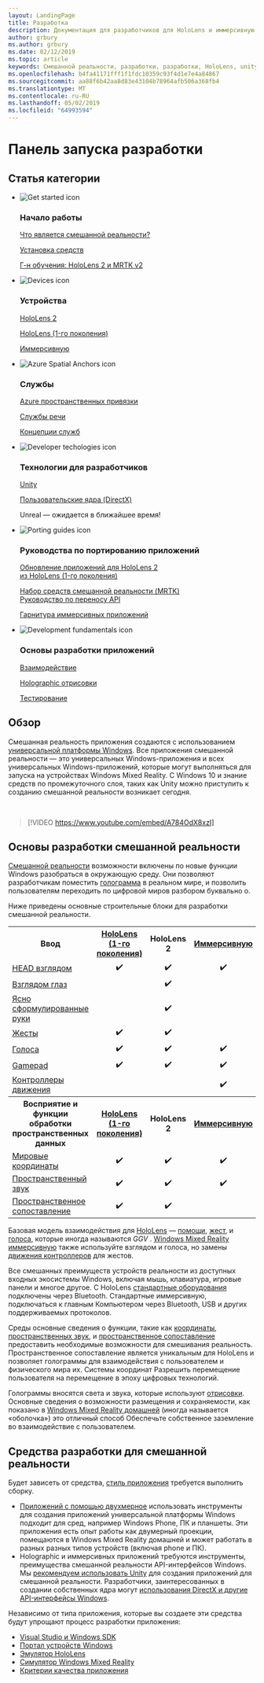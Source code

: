 ```yaml
---
layout: LandingPage
title: Разработка
description: Документация для разработчиков для HoloLens и иммерсивную смешанной реальности.
author: grbury
ms.author: grbury
ms.date: 02/12/2019
ms.topic: article
keywords: Смешанной реальности, разработки, разработки, HoloLens, unity, directx
ms.openlocfilehash: b4fa41171fff1f1fdc10359c93f4d1e7e4a84867
ms.sourcegitcommit: aa88f6b42aa8d83e43104b78964afb506a368fb4
ms.translationtype: MT
ms.contentlocale: ru-RU
ms.lasthandoff: 05/02/2019
ms.locfileid: "64993594"
---
```

# <a name="development-launchpad"></a>Панель запуска разработки

## <a name="article-categories"></a>Статья категории


<ul class="panelContent cardsF">
    <li>
        <div class="cardSize">
            <div class="cardPadding">
                <div class="card">
                    <div class="cardImageOuter">
                        <div class="cardImage">
                            <img src="images/GetStartedIcon.png" alt="Get started icon">
                        </div>
                    </div>
                    <div class="cardText">
                        <h3>Начало работы</h3>
                        <p>
                            <a href="mixed-reality.md">Что является смешанной реальности?</a>
                        </p>
                        <p>
                            <a href="install-the-tools.md">Установка средств</a>
                        </p>
                        <p>
                            <a href="mrlearning-base-ch1.md">Г-н обучения: HoloLens 2 и MRTK v2</a>
                        </p>
                    </div>
                </div>
            </div>
        </div>
    </li>
        <li>
        <div class="cardSize">
            <div class="cardPadding">
                <div class="card">
                    <div class="cardImageOuter">
                        <div class="cardImage">
                            <img src="images/HoloLens_Icon_120x130.png" alt="Devices icon">
                        </div>
                    </div>
                    <div class="cardText">
                        <h3>Устройства</h3>
                          <p>
                            <a href="https://www.microsoft.com/hololens/hardware" target="_blank">HoloLens 2</a>
                        </p>
                        <p>
                            <a href="hololens-hardware-details.md">HoloLens (1-го поколения)</a>
                        </p>
                        <p>
                            <a href="immersive-headset-hardware-details.md">Иммерсивную</a>
                        </p>
                    </div>
                </div>
            </div>
        </div>
    </li>
    <li>
        <div class="cardSize">
            <div class="cardPadding">
                <div class="card">
                    <div class="cardImageOuter">
                        <div class="cardImage">
                            <img src="images/AzureSpatialAnchors_Icon_120x130.png" alt="Azure Spatial Anchors icon">
                        </div>
                    </div>
                    <div class="cardText">
                        <h3>Службы</h3>
                        <p>
                            <a href="https://docs.microsoft.com/azure/spatial-anchors" target="_blank">Azure пространственных привязки</a>
                        </p>
                        <p>
                            <a href="https://docs.microsoft.com/azure/cognitive-services/speech-service/" target="_blank">Службы речи</a>
                        </p>
                        <p>
                            <a href="https://docs.microsoft.com/azure/cognitive-services/computer-vision/" target="_blank">Концепции служб</a>
                        </p>
                    </div>
                </div>
            </div>
        </div>
    </li>
    <li>
        <div class="cardSize">
            <div class="cardPadding">
                <div class="card">
                    <div class="cardImageOuter">
                        <div class="cardImage">
                            <img src="images/Unity_Icon_120x130.png" alt="Developer techologies icon">
                        </div>
                    </div>
                    <div class="cardText">
                        <h3>Технологии для разработчиков</h3>
                        <p>
                            <a href="unity-development-overview.md">Unity</a>
                        </p>
                        <p>
                            <a href="directx-development-overview.md">Пользовательские ядра (DirectX)</a>
                        </p>
                        <p>
Unreal — ожидается в ближайшее время!
                        </p>                
                    </div>
                </div>
            </div>
        </div>
    </li>
    <li>
        <div class="cardSize">
            <div class="cardPadding">
                <div class="card">
                    <div class="cardImageOuter">
                        <div class="cardImage">
                            <img src="images/PortingGuides-icon_120x130.png" alt="Porting guides icon">
                        </div>
                    </div>
                    <div class="cardText">
                        <h3>Руководства по портированию приложений</h3>
                        <p>
                            <a href="mrtk-porting-guide.md">Обновление приложений для HoloLens 2<br>из HoloLens (1-го поколения)</a>
                        </p>
                        <p>
                            <a href="https://microsoft.github.io/MixedRealityToolkit-Unity/Documentation/HTKToMRTKPortingGuide.html">Набор средств смешанной реальности (MRTK)<br>Руководство по переносу API</a>
                        </p>
                        <p>
                            <a href="porting-guides.md">Гарнитура иммерсивных приложений</a>
                        </p>
                    </div>
                </div>
            </div>
        </div>
    </li>
    <li>
        <div class="cardSize">
            <div class="cardPadding">
                <div class="card">
                    <div class="cardImageOuter">
                        <div class="cardImage">
                            <img src="images/App_patterns_Icon_120x130.png" alt="Development fundamentals icon">
                        </div>
                    </div>
                    <div class="cardText">
                        <h3>Основы разработки приложений</h3>
                        <p>
                            <a href="Interaction-fundamentals.md">Взаимодействие</a>
                        </p>
                        <p>
                            <a href="rendering.md">Holographic отрисовки</a>
                        </p>
                         <p>
                            <a href="testing-your-app-on-hololens.md">Тестирование</a>
                        </p>                    
                    </div>
                </div>
            </div>
        </div>
    </li>    
</ul>

## <a name="overview"></a>Обзор

Смешанная реальность приложения создаются с использованием [универсальной платформы Windows](https://dev.windows.com/getstarted). Все приложения смешанной реальности — это универсальных Windows-приложения и всех универсальных Windows-приложений, которые могут выполняться для запуска на устройствах Windows Mixed Reality. С Windows 10 и знание средств по промежуточного слоя, таких как Unity можно приступить к созданию смешанной реальности возникает сегодня.

<br>

>[!VIDEO https://www.youtube.com/embed/A784OdX8xzI]

## <a name="basics-of-mixed-reality-development"></a>Основы разработки смешанной реальности

[Смешанной реальности](mixed-reality.md) возможности включены по новые функции Windows разобраться в окружающую среду. Они позволяют разработчикам поместить [голограмма](hologram.md) в реальном мире, и позволить пользователям переходить по цифровой миров разбором буквально о. 

Ниже приведены основные строительные блоки для разработки смешанной реальности.

<table>
<tr>
<th style="width:175px">Ввод</th><th style="width:125px; text-align: center;"><a href="hololens-hardware-details.md">HoloLens (1-го поколения)</a></th><th style="width:125px; text-align: center;">HoloLens 2</a></th><th style="width:125px; text-align: center;"> <a href="immersive-headset-hardware-details.md">Иммерсивную</a></th>
</tr><tr>
<td> <a href="gaze.md">HEAD взглядом</a></td><td style="text-align: center;">✔️</td><td style="text-align: center;">✔️</td><td style="text-align: center;">✔️</td>
</tr><tr>
<td> <a href="gaze.md">Взглядом глаз</a></td><td></td><td style="text-align: center;">✔️</td><td></td>
</tr><tr>
 <td> <a href="gestures.md">Ясно сформулированные руки</a></td><td></td><td style="text-align: center;">✔️</td><td></td>
</tr><tr>
<td> <a href="gestures.md">Жесты</a></td><td style="text-align: center;">✔️</td><td style="text-align: center;">✔️</td><td></td>
</tr><tr>
<td> <a href="voice-input.md">Голоса</a></td><td style="text-align: center;">✔️</td><td style="text-align: center;">✔️</td><td style="text-align: center;">✔️</td>
</tr><tr>
<td> <a href="hardware-accessories.md">Gamepad</a></td><td style="text-align: center;">✔️</td><td style="text-align: center;">✔️</td><td style="text-align: center;">✔️</td>
</tr><tr>
<td> <a href="motion-controllers.md">Контроллеры движения</a></td><td></td><td></td><td style="text-align: center;">✔️</td>
</tr><tr>
<th style="width:175px">Восприятие и функции обработки пространственных данных</th><th style="width:125px; text-align: center;"><a href="hololens-hardware-details.md">HoloLens (1-го поколения)</a></th><th style="width:125px; text-align: center;">HoloLens 2</a></th><th style="width:125px; text-align: center;"> <a href="immersive-headset-hardware-details.md">Иммерсивную</a></th>
</tr><tr>
<td> <a href="coordinate-systems.md">Мировые координаты</a></td><td style="text-align: center;">✔️</td><td style="text-align: center;">✔️</td><td style="text-align: center;">✔️</td>
</tr><tr>
<td> <a href="spatial-sound.md">Пространственный звук</a></td><td style="text-align: center;">✔️</td><td style="text-align: center;">✔️</td><td style="text-align: center;">✔️</td>
</tr><tr>
<td> <a href="spatial-mapping.md">Пространственное сопоставление</a></td><td style="text-align: center;">✔️</td><td style="text-align: center;">✔️</td><td></td>
</tr>
</table>



Базовая модель взаимодействия для [HoloLens](hololens-hardware-details.md) — [помощи](gaze.md), [жест](gestures.md), и [голоса](voice-input.md), которые иногда называются *GGV* . [Windows Mixed Reality иммерсивную](immersive-headset-hardware-details.md) также используйте взглядом и голоса, но замены [движения контроллеров](motion-controllers.md) для жестов.

Все смешанных преимуществ устройств реальности из доступных входных экосистемы Windows, включая мышь, клавиатура, игровые панели и многое другое. С HoloLens [стандартные оборудования](hardware-accessories.md) подключены через Bluetooth. Стандартные иммерсивную, подключаться к главным Компьютером через Bluetooth, USB и других поддерживаемых протоколов.

Среды основные сведения о функции, такие как [координаты](coordinate-systems.md), [пространственных звук](spatial-sound.md), и [пространственное сопоставление](spatial-mapping.md) предоставить необходимые возможности для смешивания реальность. Пространственное сопоставление является уникальным для HoloLens и позволяет голограммы для взаимодействия с пользователем и физического мира их. Системы координат Разрешить перемещение пользователя на перемещение в эпоху цифровых технологий.

Голограммы вносятся света и звука, которые используют [отрисовки](rendering.md). Основные сведения о возможности размещения и сохраняемости, как показано в [Windows Mixed Reality домашней](navigating-the-windows-mixed-reality-home.md) (иногда называется «оболочка») это отличный способ Обеспечьте собственное заземление во взаимодействие с пользователем.

## <a name="tools-for-developing-for-mixed-reality"></a>Средства разработки для смешанной реальности

Будет зависеть от средства, [стиль приложения](app-views.md) требуется выполнить сборку.
* [Приложений с помощью двухмерное](building-2d-apps.md) использовать инструменты для создания приложений универсальной платформы Windows подходит для сред, например Windows Phone, ПК и планшеты. Эти приложения есть опыт работы как двумерный проекции, помещаются в Windows Mixed Reality домашней и может работать в разных разных типов устройств (включая phone и ПК).
* Holographic и иммерсивных приложений требуются инструменты, преимущества смешанной реальности API-интерфейсов Windows. Мы [рекомендуем использовать Unity](unity-development-overview.md) для создания приложений для смешанной реальности. Разработчики, заинтересованных в создании собственных ядра могут [использования DirectX и другие API-интерфейсы Windows](directx-development-overview.md).

Независимо от типа приложения, которые вы создаете эти средства будут упрощают процесс разработки приложения:
* [Visual Studio и Windows SDK](using-visual-studio.md)
* [Портал устройств Windows](using-the-windows-device-portal.md)
* [Эмулятор HoloLens](using-the-hololens-emulator.md)
* [Симулятор Windows Mixed Reality](using-the-windows-mixed-reality-simulator.md)
* [Критерии качества приложения](app-quality-criteria.md)


